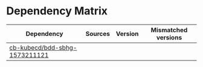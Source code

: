 # Dependency Matrix

Dependency | Sources | Version | Mismatched versions
---------- | ------- | ------- | -------------------
[cb-kubecd/bdd-sbhg-1573211121](https://github.com/cb-kubecd/bdd-sbhg-1573211121.git) |  | []() | 
